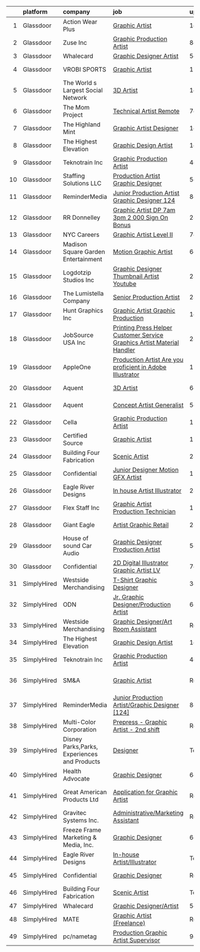 

|    | platform    | company                                      | job                                                                                                                                                                                                                                                                                                                                                                                                                                                                                                                                                                                                                                                                                                                                                                                                                                                                                                                                                                                                                                                                                                                                                                                                                                                                  | update_time   | location                |
|---:|:------------|:---------------------------------------------|:---------------------------------------------------------------------------------------------------------------------------------------------------------------------------------------------------------------------------------------------------------------------------------------------------------------------------------------------------------------------------------------------------------------------------------------------------------------------------------------------------------------------------------------------------------------------------------------------------------------------------------------------------------------------------------------------------------------------------------------------------------------------------------------------------------------------------------------------------------------------------------------------------------------------------------------------------------------------------------------------------------------------------------------------------------------------------------------------------------------------------------------------------------------------------------------------------------------------------------------------------------------------|:--------------|:------------------------|
|  1 | Glassdoor   | Action Wear Plus                             | [Graphic Artist](https://www.glassdoor.com/partner/jobListing.htm?pos=112&ao=1110586&s=58&guid=000001818a3004acb1c3d1c7c6b36fe3&src=GD_JOB_AD&t=SR&vt=w&ea=1&cs=1_e77d652d&cb=1655880812097&jobListingId=1007952774823&cpc=47CFDC01B3F81FAC&jrtk=3-0-1g653016ji15i801-1g6530173gri6800-07ad640696f888c9--6NYlbfkN0AY6Gv1itfGXsv-BOjr1bO6SkQyolzf5SbNouFlduSrEcy1rSPPGpi-vJSvMw7les9Y9Q_4Rhg4yJRLtXkHY_tgOeChyvih7ZPxg0Axt97UWUu8u8GJ4gkBgKUi7UBFFQx83L-KIBZYF9_H4D-rUc10jC0d4_JJfaA_6gdpk1F8mtGR3H2tWQ3QTrwr8rqk2e2Lf9nN9dBZw72o6rwyumPo9P8kYxLKSRtTLtpa5BQdVKrPoB0sAhYTXRs3VJ7NemZw8CcmLX-xo5Txz7wemWRKvppX7uSjuFT5F5sueovKNu2cy3YWeF_Scx6VE78YfDV40uaS5eu-6gDL3QaE9arOZBzwbReDp9VJlE9F4C_FjA5vqOND6EIEJjjfwco0BjSZU3xcuhzxnTCj41nxwhu7aboAhHfpCtVY0T_feefu4UG1e3OCbhXukhgmgLe_SF82i8balGhTci4sO2MuK9VJpVaub50lR4cchuC7oanl_XEaA-5-V9twjurMrKmR86I%3D)                                                                                                                                                                                                                                                                                                                                                                                                              | 1d            | Conroe, TX              |
|  2 | Glassdoor   | Zuse Inc                                     | [Graphic Production Artist](https://www.glassdoor.com/partner/jobListing.htm?pos=106&ao=1110586&s=58&guid=000001818a3004acb1c3d1c7c6b36fe3&src=GD_JOB_AD&t=SR&vt=w&ea=1&cs=1_ed54df17&cb=1655880812096&jobListingId=1007937048578&cpc=9EDA28EADF1DF7F0&jrtk=3-0-1g653016ji15i801-1g6530173gri6800-0b8568a07d410f4e--6NYlbfkN0CdqKUP-fRlsGqWrLePJAseM1GGd4tijHt0mx8kQV0ErQUzFHyC0r4-m11VOuI_BDqzYKMAnvvFtF7P60FMTIcrBTp5Sid_2gxOFTkGhARRi657wL31TTlcPRmcXWtGDmgHMrxhKGaSXwy7DABoEpseNU5axQhialBq774lBGR6vchPopwY8gM92qN9zbc8QwTVqZ7_-aWeE62sdjrtGH8gNeuLrajbKE3dqfPLbRW277C09fe8CQrtesqKTbgtM3QnnrqM9jYkDDeHVD-vZSYnkldsCxmozUeDA83FHaVQBjXgd4Q8Tx9OMP_zRf25N3TUbDD4jf6EbsfHWNXSQkvmPSgDFzVFS9Hvtr43xg3tc-vINZQ0o5TDY7T1g_dKUJcpZ8ecZbt6Bm_dXHJGev5A3rD8GEctdnauckiyPsNmhg3uJkVNbCFJ59pZxEiX7lyv3CuXZlkSHB4HTXm60MeOkrvJpnlA7APkXeYZHsptB98-x_H5MQwlne-zwS-Pmhpn61fafuwW8Q%3D%3D)                                                                                                                                                                                                                                                                                                                                                                                     | 8d            | Branford, CT            |
|  3 | Glassdoor   | Whalecard                                    | [Graphic Designer Artist](https://www.glassdoor.com/partner/jobListing.htm?pos=128&ao=1136043&s=58&guid=000001818a3004acb1c3d1c7c6b36fe3&src=GD_JOB_AD&t=SR&vt=w&ea=1&cs=1_b7b0dbfc&cb=1655880812098&jobListingId=1007944873079&jrtk=3-0-1g653016ji15i801-1g6530173gri6800-0402803406788386-)                                                                                                                                                                                                                                                                                                                                                                                                                                                                                                                                                                                                                                                                                                                                                                                                                                                                                                                                                                        | 5d            | Remote                  |
|  4 | Glassdoor   | VROBI SPORTS                                 | [Graphic Artist](https://www.glassdoor.com/partner/jobListing.htm?pos=102&ao=1110586&s=58&guid=000001818a3004acb1c3d1c7c6b36fe3&src=GD_JOB_AD&t=SR&vt=w&ea=1&cs=1_5a53ada1&cb=1655880812095&jobListingId=1007929665847&cpc=18E4F2D8CCA3E56E&jrtk=3-0-1g653016ji15i801-1g6530173gri6800-f21e14609d7ec8ea--6NYlbfkN0CKNvdBtBh9SnuMcnkEvhJOJZTsmZHyY3ybnWicrfIHv4J7uR0g30tMkfjtTuJB0R8pjwjg2r8xcEnbAegkClezv3BIBO36kkf6hGCADyB-yEYVv4GKuGC0a97IHaRYrrVH7fPWRYR_94sViRd5yiCDWJr5M99RhjsXhcU300IiSI4gjciZCEJjM4-cMJnEtbUDSXg7lxwrGKC7Mc4NHsEU0f4QXiYlMNBgHD-bX8yqy-epjvuWKtbliGrpoo9_vmvmDw5klYzzz_Swm4tXALCR7G81tV7Hz4Fo8i8jPsUYhe0AWoAS1Vf0SG5GmK1Ko-E4AzBQCQrH3YYt3WyuYh0EwMhunjrJ4OBCufwm4Ba_ektU_MoNM-vRWC5TRb3iMTZvHDbQ_oI5om8OcC0qHH3w1SKVjrWKSu1iQla99h2Jyl1kR8Rw93mHLLXPPwUgM52Y7yxXOBek7fy1uON6yaP3qavtx0IqewvcJZyIgjDHZQWML3TfOlAHP3Ybs8UbAYk%3D)                                                                                                                                                                                                                                                                                                                                                                                                              | 12d           | Lake Saint Louis, MO    |
|  5 | Glassdoor   | The World s Largest Social Network           | [3D Artist](https://www.glassdoor.com/partner/jobListing.htm?pos=121&ao=1110586&s=58&guid=000001818a3004acb1c3d1c7c6b36fe3&src=GD_JOB_AD&t=SR&vt=w&cs=1_25f7b076&cb=1655880812098&jobListingId=1007953096183&cpc=9DC6E4D8324653EE&jrtk=3-0-1g653016ji15i801-1g6530173gri6800-3bad0c3ede92db1b--6NYlbfkN0DSgjPPcnEdvoK3uuxfISLALE6pB1FR7YSHOr_tSg5_QGIhoz_2VqUepdcKLBLI_zS9WaOVYk5QV3igS3mlTWs5uuCvgaLKb-ECsdCDJJsKN8mArFDSUFhNsPbonwXbr5SvaRXIuEoS0cI2rBQbKBgIBOz9J80I8_8nPSPSreOEgvseQ_iTOTzrVsd73EaODLX5O-0odKcz4VKnxdTTT3P1adhxH2scIGT2l5-dUBcAZkRKBN0lQRjSg37F8AiFvER3_TwHwfpNF5akJvZcKpagdA3820Gf66i_cJU3m6lBV2zX6rGklOK5qkNUqRKnR-bhsmgkhmf7iVNTREVjKEwGj2IeMnLuX-i1TtI8ZABp2Hjt077IXzdqnjT42z9Yz92inR1odZCIQnCReLYT1bdLZ5oSeWY288879GNIWzA1hAQLDxMf6PpJpWOyP0Q3qFFVutPYV9dfhCY0jCZUtO80Vtgfo2K2XzsNf_EJL85z3nECGC88hASZFLiVOt1mKeQimBSVNJYIfuP0G0pk7nvW6Kp47TC_UMhYssy7bk6bfMHq38dkv11XIE4abpDv6apyi_ucUq_wEw1oPMc3cmLD)                                                                                                                                                                                                                                                                                                                                      | 1d            | New York, NY            |
|  6 | Glassdoor   | The Mom Project                              | [Technical Artist  Remote ](https://www.glassdoor.com/partner/jobListing.htm?pos=113&ao=1110586&s=58&guid=000001818a3004acb1c3d1c7c6b36fe3&src=GD_JOB_AD&t=SR&vt=w&cs=1_c4548317&cb=1655880812097&jobListingId=1007939939925&cpc=01657B10174A43CF&jrtk=3-0-1g653016ji15i801-1g6530173gri6800-264f9011810ab4a3--6NYlbfkN0BDp_epf89aHDQhKpPegNJQ_ldQpEFZQsM9OcONMGxWx6pU56EKHF58QjVdAUvn2gX31HUntCyLUwzir2_2qLQKiwc4zqgc0EcGzWlJtEFabSJje5p3zQNcGS6mmu-hK71c0amOsooqt9D74xqUp2Fe1oOyI1RWtfFw9BBSi2GEBaE6UlKZT1OWJEzUiWGsGr6odM2_w4EJ--dgAUXUDyX23sr9bPrFGydR4SgLdxVETYzfshLAjCWF-cE5NUqqMQjN7A4miohoe8G5t4Jvy1UYkk6r2HiSqxKylQ47uWWNNhWJgU_c7e3-OeJKek2tmu3EtYbOM-WZthAZYjerzHt55wzIxUD2bZZ8XBFDGZ1oqI2dcpStnrVkaTtpR7R1v4aNeIsUj5K-7xPau9H478a8q6XTmoc8ynhtMhHSx6LXGoe_6jMSbGL8f9O-sZJ-oVXUWl6PeZp1AN2kyWedg21yJWy6-b55VAMuln5Xhy4RRHrUG3R9imNoWjA-h2EEQcGQd6zhXTXseySWxBJDuAdm33aav_68HmkE4acBTY-iVevwR-zpWBnIfrqPtEKTiZAkIV1jW3-htw%3D%3D)                                                                                                                                                                                                                                                                                                                          | 7d            | Bell, CA                |
|  7 | Glassdoor   | The Highland Mint                            | [Graphic Artist Designer](https://www.glassdoor.com/partner/jobListing.htm?pos=101&ao=1110586&s=58&guid=000001818a3004acb1c3d1c7c6b36fe3&src=GD_JOB_AD&t=SR&vt=w&ea=1&cs=1_cfc8a32c&cb=1655880812095&jobListingId=1007952141053&cpc=95727D28359A3DAF&jrtk=3-0-1g653016ji15i801-1g6530173gri6800-f9a88ad3db57a4f1--6NYlbfkN0BsHqX8Afu_eJ8Q1rBzXm4CuWZjmkE2hpenEkbK9tDwXqNdZrrLNm8IeSAgN9xvxGlBMNj1ncYUSmpbyPSY3HEpdBdjW-x9OH8dS38HzAvCfD7CATaFAKTnE54GaB0cmsEACbbii1FxUHznHsC1-gw-VAztqKZ2ClrHCMK0slgme0ydQAL4WcbraMdl6fdsjLK_1imBR1lizgFm23tPnbYd6dVm1lmSz4T8xE6d8bVePwDWcD1UH-JfXJgBab6UnWvpIdMfCnIiAizYObOYN77kJwxHWBPOZVX-plrLEzbjh69Pbt-2pUDPSOdN5XS-WYpH_jpkINgeBZm_osLxlM7YSpLjZPXeXMINdxYXyOs-J0iQLoQjtmk9pJZUi8XTnYLBQOvYFBjyZ-jWwCaYVIe8MahoznKdD4b4op6r_4I0GecXH_QGWci8e5jV6JH_6LO87Fzkg3S6qgTuJb_T75eNclNXCbAqfFxMG4P3nNbE2q3pBIvx8ZAfdqbho2AjeNDf31tohVHNcQ%3D%3D)                                                                                                                                                                                                                                                                                                                                                                                       | 1d            | Melbourne, FL           |
|  8 | Glassdoor   | The Highest Elevation                        | [Graphic Design Artist](https://www.glassdoor.com/partner/jobListing.htm?pos=126&ao=1136043&s=58&guid=000001818a3004acb1c3d1c7c6b36fe3&src=GD_JOB_AD&t=SR&vt=w&ea=1&cs=1_0fe65865&cb=1655880812098&jobListingId=1007951585513&jrtk=3-0-1g653016ji15i801-1g6530173gri6800-55f44439c6d47956-)                                                                                                                                                                                                                                                                                                                                                                                                                                                                                                                                                                                                                                                                                                                                                                                                                                                                                                                                                                          | 1d            | Remote                  |
|  9 | Glassdoor   | Teknotrain Inc                               | [Graphic Production Artist](https://www.glassdoor.com/partner/jobListing.htm?pos=129&ao=1136043&s=58&guid=000001818a3004acb1c3d1c7c6b36fe3&src=GD_JOB_AD&t=SR&vt=w&ea=1&cs=1_14a245f7&cb=1655880812098&jobListingId=1007947347964&jrtk=3-0-1g653016ji15i801-1g6530173gri6800-47fbf2a7b9a34c49-)                                                                                                                                                                                                                                                                                                                                                                                                                                                                                                                                                                                                                                                                                                                                                                                                                                                                                                                                                                      | 4d            | Remote                  |
| 10 | Glassdoor   | Staffing Solutions  LLC                      | [Production Artist Graphic Designer](https://www.glassdoor.com/partner/jobListing.htm?pos=120&ao=1110586&s=58&guid=000001818a3004acb1c3d1c7c6b36fe3&src=GD_JOB_AD&t=SR&vt=w&ea=1&cs=1_0c3c2a69&cb=1655880812098&jobListingId=1007945399054&cpc=451933188B21919D&jrtk=3-0-1g653016ji15i801-1g6530173gri6800-7c8b6689af7a62a6--6NYlbfkN0DiIOiP5nNISKLlZG5ULzfowr_R1OMhYBMNGJ1Lem3z8AQbHHlyXZkRKpnXhd53GxI7oE5MhVTWxAtURTQKPRY3NPz0WBTVTzf2LtP5QEao1o8DOwn6bzbQR19fp4iBrJw326o6Vpq77lhhdXBEUrIQpkNcAU7iH3uU0k8roo-BlRpAAwgFKkmqvF30R8fax8NN40Zg6wSNDj4c-yZ9ge4-53CpIbStl5HLzPg6uQ130gKIiWGXVA9CPILJbDOH8Ap47ccYHzF9cHKcvepxRr4NXGzXoD4AHff1sMiVGqYcU4aaBJ3hSc6Js3bjOCQSla0dLZq8f2Vl1E8tji81cSAgWYU5sDmMHgFaquMHZ-MoKiOtYz_HoPEZrZvoEBxsI5DBaOrn--5ntVG7Lu321CmOBYmQEUAeVIHRx4XpHnD5cX4R_3PYXhEYtd5NV7RCyriNSceKl9By9nOuwoFmDEf1xyaBYT_JxK7uF_Tpy9N4lqsOtnIeNBVVUGHZKwLTOuGLM1tcqROvLg%3D%3D)                                                                                                                                                                                                                                                                                                                                                                            | 5d            | Portland, OR            |
| 11 | Glassdoor   | ReminderMedia                                | [Junior Production Artist Graphic Designer  124 ](https://www.glassdoor.com/partner/jobListing.htm?pos=114&ao=1110586&s=58&guid=000001818a3004acb1c3d1c7c6b36fe3&src=GD_JOB_AD&t=SR&vt=w&ea=1&cs=1_e3d2acfd&cb=1655880812097&jobListingId=1007936492404&cpc=8795CF9063CD573D&jrtk=3-0-1g653016ji15i801-1g6530173gri6800-ea5927b7dbd6da9c--6NYlbfkN0BV5xWQvMmIkgUcdRWb7iWRWS4LnwJ0A4ASNg0KGqrukA_POA8ifgoOj7ZHGRdIKnJM5Akv8CTLuQxp-s416NXG_dmWDwiuNyWdJpcuy60AVAEVdGgQkaB7_EyUKMovwDR8uSdOJuqmUAGYKWtP6iDTR71vUzcoKQsMIujnWqvCMo94hmWQ00ex1AZ8jjHgoDAks9Wwu80-i5bnVlF-bF0PbonjsjMoikoQR7NFNK-tUhi64cXcczJzyLlRBrAOpQniY9_TRCdpTnkFgpaTuK1WB1wWXDNOZLagAzy4CFCAhEnekBV1Li2RPArKHYyg2WejL69PR86O7NK3FlOJmbTTzquW1amWEFXHp9FjdmnapfpFIT-Lb_qBPUqzqUfJ0rwKOw0REBXxRy-AtaKIiADZLAYCdNvnudsDKnWRVF6Drf83EHYW0u23dJerkfMx0niJUDE7fDGrX-HuSGQ28xu0CRIrSBVxjQ6EgrE0g95qOSOY_hrlD9HZHFwrcoXK27PR_mUMt4wjipKpjMEPpMP-vOS01m3Kexw%3D)                                                                                                                                                                                                                                                                                                                                             | 8d            | Jacksonville, FL        |
| 12 | Glassdoor   | RR Donnelley                                 | [Graphic Artist DP 7am   3pm   2 000 Sign On Bonus ](https://www.glassdoor.com/partner/jobListing.htm?pos=103&ao=1110586&s=58&guid=000001818a3004acb1c3d1c7c6b36fe3&src=GD_JOB_AD&t=SR&vt=w&cs=1_7400dbb2&cb=1655880812095&jobListingId=1007955687035&cpc=217C45A42544DB93&jrtk=3-0-1g653016ji15i801-1g6530173gri6800-3b4761910ca3d03c--6NYlbfkN0DQpuU7UE6yhN46mdqZaAMIaggdPPHg1fhRxyLNKUmHpxxgyMMziLTYg2mRwjzRr9Z6aT9dCYPou1YntXrkxXKoWryHa2-A2J5ZfDYs4WW4sc6tvHqxiWleX7ikvSSgVvYopmyqwLGmjhTW7LF7Dlv_2SHY1kBMU0GQD99aVALiYAZVwhd0pFb3V38XpuM4Q4fN_TSP9up0gJP3PZpI69mvZAF0kyDLtoDZaFaPlrHULxuWoX2sutsO916m7j7nCz2RBZAo3K27Vbu8tsGZLkJrjAGdUuXkl60luliX5TUrCma0Fv7j3eLWHZo4t5kwz__AZFqcGoJvd7ysOc_nUIB-zb5DMI73erkPwcG5ngekE8jjW0rtybq_CWFPbUVVj7Z3sg9mbQyxW_7h3vUq0vE3Wk8tzbBspyhaGaJZrHx3iinsvcN0-oyDrzvXCOZFALEdO7EEwST3eeYW0VwmttK8ipgVlH0S1LAO0Msw8Il1A7fpr9CYvlPi0f8cnEvhzMf-OKEr-Inq4a7S2MOGZf07rX2GLpZ5E4ltcFf6XbCf6dYbiY31k6n6eH3uRTqFfEk9uwYxBNN_gukR_XXv9Q4SgixI_M3sl3k_g_3OePO3AnIf2WuFevcb7pcLw67ewlGvvWb0lD0SIQiUZUn-xWR8Me7J06LDdZnDh9tQSncgLKOysU83K58QPZxFIfawHpVqJw_xg0G23w5I90qaAn44lVA42xW36aa7XRzHkLRv3Yaq1-_zzRXAN9_alYkoghwFdqEObVh5wKJrulfuk2Lk4tT2HPwcV6V6sH0ZoSNU-6T2rDwSFy-b64lx2MiE-PmuLvxvA06YeYCWqbDbYMO0qeSrcNEoAB8SdcoHOk2BUA%3D%3D) | 24h           | De Pere, WI             |
| 13 | Glassdoor   | NYC Careers                                  | [Graphic Artist  Level II](https://www.glassdoor.com/partner/jobListing.htm?pos=127&ao=1136043&s=58&guid=000001818a3004acb1c3d1c7c6b36fe3&src=GD_JOB_AD&t=SR&vt=w&cs=1_503938b2&cb=1655880812098&jobListingId=1007939256781&jrtk=3-0-1g653016ji15i801-1g6530173gri6800-49a08ac07a8db449-)                                                                                                                                                                                                                                                                                                                                                                                                                                                                                                                                                                                                                                                                                                                                                                                                                                                                                                                                                                            | 7d            | Manhattan               |
| 14 | Glassdoor   | Madison Square Garden Entertainment          | [Motion Graphic Artist](https://www.glassdoor.com/partner/jobListing.htm?pos=130&ao=1136043&s=58&guid=000001818a3004acb1c3d1c7c6b36fe3&src=GD_JOB_AD&t=SR&vt=w&cs=1_f4c84dfa&cb=1655880812098&jobListingId=1007941947283&jrtk=3-0-1g653016ji15i801-1g6530173gri6800-84c9d5bfa83d71e0-)                                                                                                                                                                                                                                                                                                                                                                                                                                                                                                                                                                                                                                                                                                                                                                                                                                                                                                                                                                               | 6d            | New York, NY            |
| 15 | Glassdoor   | Logdotzip Studios  Inc                       | [Graphic Designer   Thumbnail Artist Youtube](https://www.glassdoor.com/partner/jobListing.htm?pos=116&ao=1110586&s=58&guid=000001818a3004acb1c3d1c7c6b36fe3&src=GD_JOB_AD&t=SR&vt=w&ea=1&cs=1_ddbc50d3&cb=1655880812097&jobListingId=1007954705702&cpc=155EB9D5185558AF&jrtk=3-0-1g653016ji15i801-1g6530173gri6800-4f6bbf6ab21dd031--6NYlbfkN0BjyFNZUUvAOXUC9zjb5vx8bblGqKy5NDQQSXaudgCUS-RwZ5L5x1aXsL1YVjyStCNReoXTONS5XjFH3Y44Avw2l5cs-mbsKsw9iRazkZeFY4f3TgpNp1GhhuxpM9iL43qutxXFO-5Oac2waPnNKCp-jwIUU9Nm2oLRdd7SOIfi6nNsR0HMDWcuIJRYVjr9iWYA2RNoQzVCyFiH9dqkCUxGho-gPXNhHr1CvpWXvlF-bf_IlHozRCup-IZyUoX2JbA4Y6f_i3fWLEzz55-EXyShH6SX9dWUzYMuHAbBh6bJ5rxLyiG4XlGOPi3HyI2yhDG4VSBrJmCcTDCNQTVCXU5FDIvwxMgA0EHeHWCtr0sPXDgmOdicOOafpCeBT05A108TV5t3BOPULhRMM9y-A9LKevasNGSCmnJUAgCaE_0rAjV-oSupajezYtD2X1q8ZmIfkeETVb1VmUGLdtPGTdTvBA0TvhgpWra-C-8KLRQOCRwqwd7qaolPPYnETzRxs_IUkUXKUaQ6Rw%3D%3D)                                                                                                                                                                                                                                                                                                                                                                   | 24h           | Austin, TX              |
| 16 | Glassdoor   | The Lumistella Company                       | [Senior Production Artist](https://www.glassdoor.com/partner/jobListing.htm?pos=125&ao=1110586&s=58&guid=000001818a3004acb1c3d1c7c6b36fe3&src=GD_JOB_AD&t=SR&vt=w&cs=1_fa123df9&cb=1655880812098&jobListingId=1007953789436&cpc=B101C867B3EF2D75&jrtk=3-0-1g653016ji15i801-1g6530173gri6800-59348fcea4d60962--6NYlbfkN0D0ff9e8Lfwlpl5zGbQmpn59AL71QmFd7VKOAnfyjZzp5sdngV8WPgYe0dov1m7Y2nUGemUIDaA5LyQxedoq9503rl7_S2Sg9g25XWXzpDNNhCAxpl7JljOr3PWsbm52ArS1Mga__mrqKPwPUQRlrPZ7Bsq7zISQ4gQytvxvh4-pkEC4e5IzKJ8QbToSTPzb37X0oistQB0l5SYLtbYQ1JKXGWjidfyd61QkJpOl8OdlMWvO8tadYjl47lIANGUIF9NcbwNnU5wnUZpxB7KGVi1r9FS_qDj86GJUNxG4VtGu3MemWHafgOPOGfgEneHJ3Yf4TDzp4FTq2edStH3Jv7BTdXKoxM0CiunppP2HZoYu61Wfngivac_t_WX4c5wPjVyP2IosIAvyQoZccwglO2pJr4vH1JL51XvUDhibIo_NlS1t3suVfSotpA4GJBTREfSuZ0-H3ANODpmcIKL3Fu9oQQkRpC96GLun4YpoSO59A%3D%3D)                                                                                                                                                                                                                                                                                                                                                                                                                           | 24h           | Atlanta, GA             |
| 17 | Glassdoor   | Hunt Graphics  Inc                           | [Graphic Artist Graphic Production](https://www.glassdoor.com/partner/jobListing.htm?pos=111&ao=1110586&s=58&guid=000001818a3004acb1c3d1c7c6b36fe3&src=GD_JOB_AD&t=SR&vt=w&ea=1&cs=1_6cd7dd64&cb=1655880812097&jobListingId=1007951879888&cpc=F17331D9BECC482A&jrtk=3-0-1g653016ji15i801-1g6530173gri6800-0abf8e71859f38bb--6NYlbfkN0Bqu7Ztqn5X-aBEyVwJJIamyfX6Q_oR9HkxbF_uT610E0Y3j42G7EdXjRo6nXs1CKR1IkoLXWyvOOyObeBd_h_gqxeXX9vUF0YD6hw-7NC6Kb8G7SQom9HdXWX25RAsGF2Nzt6HyxP6PqWQhVJpPPsE-9P_cDC9J9vKAo-ndIHtcsKBoW10h4VHHZbjHlSz4RSTkzJvTP86HXehV4DF26nuPnZDGkupOnHMebASPOdJi8CPbBQbB_yjvtJ7y-9KQRHRO5E4DEkFGiqrlspGgVD6QHGpHoO2WcMWZ8sV3p2Nw3LmhHjRlrJOxxluAK6mwCV93FflOIMIGQd9GMD1lTmPfakYDndaCPYY-6g4QEHMh6vwytoHtgsR6ni4jO628keIQC-zkdL3_V2rOuA2SH8aUNlFYPzZJDLhp3ILTyloWE3mOW4EA860Kg2PgE--54OilMdQddrvTBXy6_Jyq06CiAId9sG_EhKzOIDoIB3ZHkPy9aGrQ2hpUU5gj5WYxQA%3D)                                                                                                                                                                                                                                                                                                                                                                                           | 1d            | Silver Spring, MD       |
| 18 | Glassdoor   | JobSource USA  Inc                           | [Printing Press Helper Customer Service Graphics Artist Material Handler](https://www.glassdoor.com/partner/jobListing.htm?pos=118&ao=1110586&s=58&guid=000001818a3004acb1c3d1c7c6b36fe3&src=GD_JOB_AD&t=SR&vt=w&ea=1&cs=1_1c5d18f0&cb=1655880812098&jobListingId=1007954219920&cpc=C63BD00756FD6F58&jrtk=3-0-1g653016ji15i801-1g6530173gri6800-8c2d9b5b303d4ec4--6NYlbfkN0AqcdUcu237teLuALkV-y4U14OgNr-TXrXrozn7LyIXoIX1o2yyore4WtQ_4YW-X-j4fmS6kKndS1BCbQoBPC5u4Xgu4H6mjkPMFuan69pkXSjYgYHRQYuffuwylomRpIJy0cRT4uXpyNvhwrxpHVO5UgxI4FDngN81g-sxmFlp3kcYQE4IEXgdYtWwlB_bABGGgADQn6rYwpeNniS5YzOPObarCAZPvT7cH0IUqVOsOfYw3AwwKTR3y5jQkECarhwN4ukNawB6wWWxsGkg4KihjspMqpVAzsj_sMJlcPEnhyO9JVLAe44pFYAMN5nPzFh7E43a_8GiWG14o6_iB8V2ugF1ZUAEEj0O1dSd5ltOyL6kWxVt1IJi2Oj921xBbc-a3XiGzehBG5SfhjIVkCWok8BbEieRFxCyZGyhbYsxqN5-_P02P4JZ9FERQu6P6a7V6Xszt82DR8ew3HMvsnQNth5rZW5x0USyELi7-86gLQzcJYtGA7Fo24EReWW-P5tF9RNUjox52w%3D%3D)                                                                                                                                                                                                                                                                                                                                       | 24h           | Omaha, NE               |
| 19 | Glassdoor   | AppleOne                                     | [Production Artist   Are you proficient in Adobe Illustrator ](https://www.glassdoor.com/partner/jobListing.htm?pos=122&ao=1110586&s=58&guid=000001818a3004acb1c3d1c7c6b36fe3&src=GD_JOB_AD&t=SR&vt=w&ea=1&cs=1_b76dac11&cb=1655880812098&jobListingId=1007932623994&cpc=F41FEAB56D215062&jrtk=3-0-1g653016ji15i801-1g6530173gri6800-ed4b46988ec6b6d6--6NYlbfkN0Akmm0SHSm6KXMG3PLe28cvsql5ALZY-VGg2iXYcU3b0_QqRwb6uEYTLIurolMOrvzH2o-5C7s3OaD6A_SJhUP-npxrlPeVcHX3Wdw7v2CERUuzcXOaYFgHOPsaADT6xoldNu61WYDgw_HWqchWsnokzW-6g6nljc0OtxAPlJ1rWQF52RkKKtuA7mVAo_TNGxhm_LPzw1WzjZW_lwWhSGW-6n6L3bq-5AzTmvK-EIrCW3kDRjPo2mTtxi6FfI6snukg86I0jq8N3GN2_1hSbIiM8vCUreLGIHsssYwdaOK_4PAQ6tn07-VcWXASaFYae-bQ9V8LkHKct-gWVKeoRJi3MVymtrnqIPS6tsgtckn3XSpFritIdVQKIPvYZwclxFnNGGP5DZ8ukapcAVPV6kXPZfYatmM7zJO0pQDgPu8vrWQkr4X-dshu7tYGlMNRdkTk2m064A1l8V_NOEZjCN1F_9DREFhZ42KZ6AkS7n53-6N1QrUw3IoRX1YV61QmV6ZQkJ-VLUqSM_WDFYL4FaN13xkeuBilIy7Y_UYz_AxdkjTSOq35w4eeWUC75DcsZPY%3D)                                                                                                                                                                                                                                                                                                | 11d           | Oxnard, CA              |
| 20 | Glassdoor   | Aquent                                       | [3D Artist](https://www.glassdoor.com/partner/jobListing.htm?pos=123&ao=1110586&s=58&guid=000001818a3004acb1c3d1c7c6b36fe3&src=GD_JOB_AD&t=SR&vt=w&cs=1_efea4652&cb=1655880812098&jobListingId=1007942229997&cpc=47CFDC01B3F81FAC&jrtk=3-0-1g653016ji15i801-1g6530173gri6800-e606e71d496faeae--6NYlbfkN0DMrcEu7yrtATojKJA7cEzGQ3FdRGWLh0CZQInL4ECGI9gD0Wolx9R2v-Aex0-GK04zahGkxz0FyCUJjSqLXtGBOeW4R7dA6g7vaGPvS9bzthVFCLpWf_N7ysxHlKyxYq12rwIhAar-gNjb6DgK3l43PirAmu66bpsQtMxbr8Adqjm7jfMHVys6_9KxAy0CQ_Glspf9VyiUnDHz5XgkMSLLrTX9-sjt6dds806H1vXARySY4uBLlAgy3sTc8v1oyZfZyKZIm0FgK0SaHWdOFuVnB89ncXmf0-ZmehS8hCv_cIOAogTlUr9SeUa1Dl3TCkLxhaX0XuQZCK-BzBb3mlsln0njWp5Haf2K8scAcC_roOaiA-vm-Wge0s7KcsRxOtguD-9IWUgr1_zkNlaWyCAtc8GRHhYSwBTYVM95K_ZfkkfzKva3WSD_7qQt3E4gv4300Lanool6EA%3D%3D)                                                                                                                                                                                                                                                                                                                                                                                                                                                                          | 6d            | Burlingame, CA          |
| 21 | Glassdoor   | Aquent                                       | [Concept Artist   Generalist](https://www.glassdoor.com/partner/jobListing.htm?pos=119&ao=1110586&s=58&guid=000001818a3004acb1c3d1c7c6b36fe3&src=GD_JOB_AD&t=SR&vt=w&cs=1_8c2d7c6f&cb=1655880812097&jobListingId=1007944981927&cpc=F4EED0218A761C36&jrtk=3-0-1g653016ji15i801-1g6530173gri6800-82283cbfd30f185e--6NYlbfkN0DMrcEu7yrtATojKJA7cEzGQ3FdRGWLh0CZQInL4ECGI9gD0Wolx9R2v-Aex0-GK054ekDEEzLdNCJFdXgrgxgT0BvJqKD9Xq5OEJVVfCnWOZEyl6xFqJhhO5Nqfj_eFAgq7qyaCjs6LBdUQ9HBOGjdmZitVgpLR-WfYn2A_T8guiIpfAq4v7Hs6ZffGJfajIb7z8IO5iMbfsvz5fvx-ojOFw5Wq3OWEGprZcqCq07yhdDjTYFgJlOHmmiztU2jTY-s5LK3SWmLSsuhrH-ZeFJb7EaWdjct6irT0NjUO3asTh0P-fS8-4L-_JyAsn3wG0JSkbMAAcfqq5yeBCZmNTLMMpS-8nwTLmEzS120MjC5_u-s6UXNw3IUViOkpbaisa4ilDhw6LAMV51AgxgCJyrHqVZ07T4iaq-Djj5EKLBXCujcy6Aj_JwyUaXMMHpSOg9oJs6O2ONK4A%3D%3D)                                                                                                                                                                                                                                                                                                                                                                                                                                                        | 5d            | Redmond, WA             |
| 22 | Glassdoor   | Cella                                        | [Graphic Production Artist](https://www.glassdoor.com/partner/jobListing.htm?pos=104&ao=1110586&s=58&guid=000001818a3004acb1c3d1c7c6b36fe3&src=GD_JOB_AD&t=SR&vt=w&cs=1_f889d97e&cb=1655880812095&jobListingId=1007932315627&cpc=AC285F3A3ECA6BB0&jrtk=3-0-1g653016ji15i801-1g6530173gri6800-6202c8b271c17ca2--6NYlbfkN0ABL5jwqrJX8j4-zsE1pdctockIOMh3bUiDojLxDHSgfnyfdrl215GIT9Vdrv6w9UkLBxcaE8Lyrqld7MPXxbQzdbPet9_0FrgOBjWN1jMvIPWjv-EUsV1Qn2EyidLKxU9f6vuwA6RS4W5CG5W47Y15Bsdk8mbn_vr1caTtfaw9egg3nvoRHuJT13rzPYhyrcpDRF1JQu15GfGt1t160_FTjuANe09gklVPTB-wZfNFmoccgAKoeM-ZE0U-zhiTYsQkgj9SUWqRKbWGoPw-QZupKFjzfFzZwK4NsQTkO8bSmDgcHSIsLi8IfXKkTdeJX27prIc5HtB0lAj9vbcA-5P4_czz7YvrQwmaYDsw-S6VcjIVnTJpcUElDh_n27p1s7hCj0DuOBkoMzJBQxvNp9QmgIR3HeioaSx1TcSWNbdzGx-9L1fQngQk6SZO709utm4Ln5HGQPIIrQ86q7tmLoDGQEtnjAutkMnzdK1kNg3Gqq8zFDcD_4MrXQcYvk8s8XzUDl7xOrlW9xB-SQbn9BXQHONB8FacODtbgf8ODPhCbunvApHHqYZ1BJP8ENJWsBCFunX0KKypFxJlmAuf1_5L6RxowwCjoMC2QEsoqctx7KU8QmgW667WHvIoeeQteepo4kb-HbJvqd-kYQ70bOaC3ozrSiyy-bNhoXuzfDpKzKQBbTG8nhlLxzms4RnPm8MzynSXk491hky0xntkvp_QDusTJl5OjkK6v_DoBu7z22LSuzoaBv64d5ZLDBy0aQbAdLTpCHQIzD6kqqMBhY4xTeYNALYFnhc%3D)                                                                                                        | 11d           | Sunnyvale, CA           |
| 23 | Glassdoor   | Certified Source                             | [Graphic Artist](https://www.glassdoor.com/partner/jobListing.htm?pos=124&ao=1110586&s=58&guid=000001818a3004acb1c3d1c7c6b36fe3&src=GD_JOB_AD&t=SR&vt=w&ea=1&cs=1_6b147b8c&cb=1655880812098&jobListingId=1007926162850&cpc=8795CF9063CD573D&jrtk=3-0-1g653016ji15i801-1g6530173gri6800-c70082cfa23f42a9--6NYlbfkN0AV-sY_6H0QDW2SdgzdJjEzGPUx1CxfU6CLk8vnAz7g3eDgEh2bpbBb9oZfSn7JmqpN8Ww-I5HGgAU6Qd8c2t-ACk1WCwFSQaKOM_1YCg4HgKbCpzWS5r2CgOohiiAHXdobBwd3LL48MLxaltGQiacqMo-4Uscd3SORhZ0yz3Y0t7kSM4E_cMh6256XztCyumnNC6mMVco6NwV0xv3CvpOcjjc1XyembkCBzEKZTutI8Y8vi00MmOCrwtmLMSSXdx7q0hQSv7IazCilvz4vHlKkaHFGJlZfeTWy0t4Pkjg0qv-wMb_YGpudmiwu-LaAGT00EGI9fojPvQ5yxxDPr-K6psTY79i7kamDxKWFoawVrrfZ1hLaxHrz_mpLuS_1CR5NEOgild0yiJMzP9QF0511TG7V9sUtndYgqt92IzYsF4bUpr05g3yo_wPY63D1GNIptOQXSNSipXFJhYaF9BQQQsprpxSLi2vkiN6kl8AoieZCb0RHfYSahvUeq40zmk8%3D)                                                                                                                                                                                                                                                                                                                                                                                                              | 13d           | Oklahoma City, OK       |
| 24 | Glassdoor   | Building Four Fabrication                    | [Scenic Artist](https://www.glassdoor.com/partner/jobListing.htm?pos=110&ao=1110586&s=58&guid=000001818a3004acb1c3d1c7c6b36fe3&src=GD_JOB_AD&t=SR&vt=w&ea=1&cs=1_64ddad30&cb=1655880812097&jobListingId=1007953981578&cpc=FAE5E775D180B2FB&jrtk=3-0-1g653016ji15i801-1g6530173gri6800-d3ee0eeee4bb9e1a--6NYlbfkN0BgLSOkReIUc8AtKUAmUdccuF4z4T-0Om5DuLz3ndDivCUxPBUFoeIF-gv78OFS4CI_ONXxUsOa29_xCtlESnGj9sVpYrgAE2aNMLRo8RNfy-dXRExDcE6hbwZ-UnBiBchQPf32dIr6aNZglu8W4qbk1utX-W1kTqBmRaFBSR39x5ZmXdPewvlojXcrpzLBsroXvUyaoDHN3qD0epylz00zhTYUtCRomGALqG-KkIlxlQsoBeYKYzGIGH40HoL6OWNJuDzjD0oL09dbewhAbB7UxI0EJPvlpJ1-jLZck_gQMDAiknpdTe0C4cPCC6NUtaSkzDb6r-oLV4xIlUiN1vdhnolAIUF1TCo3ehD47gycIMjpgZXWqvzbeQvcvRITZBrXqCnouJOZYsX9ujZPbi9_n-ulyHbDA5Pm7MvM67ADaweeIbaSx3JXj5lUS91qdRt-jdsXpx9_spD58DVUGkn5BmrTg2IDqOfSRGFcQCleSCrvqCGI6Y_5fmlyqvmxj00%3D)                                                                                                                                                                                                                                                                                                                                                                                                               | 24h           | Georgia                 |
| 25 | Glassdoor   | Confidential                                 | [Junior Designer Motion GFX Artist](https://www.glassdoor.com/partner/jobListing.htm?pos=108&ao=1110586&s=58&guid=000001818a3004acb1c3d1c7c6b36fe3&src=GD_JOB_AD&t=SR&vt=w&ea=1&cs=1_8045cff9&cb=1655880812096&jobListingId=1007932099486&cpc=2F9DD8B511C89582&jrtk=3-0-1g653016ji15i801-1g6530173gri6800-4d0465f6703585d2--6NYlbfkN0BdWmvb-rJl2QNnPZsqfom0WtyBpRDZD-qGOAPpXEAerS5-sa0bSRrZcEP67AQbcfSrhoC_8OzfgprOs7nwhfD5dr7yUAk_NEWf_M8MacgyeaxXqpbio8oWYY83260644x7lV19oMZ8Czsnk_RjqLo7jm49TE7qDXAcmdQUxumcBdISx9RXbtVWYoVsNBd1UINet_YunKyvQRWU0hlMZw1W7Ev5sIRPHO1SUyLsa_N6OpOICVtFF8JjQty3I9Uz-Kb1_MR5rJROo7AGVz62CmiwheRyUAIdJh1cCNqgIcQswRu7-SgWypdVncd2bvZBoYSLE7XrjqeTqUZ0dqw23PBT3i1qV3sn5tm2Zc0SwiSGP3AfwG9itTx4ocYjyIByK5GJkzl-BPi53f15oAW-o5dBeqKYtpoUX_xExUnS_Aw5YXrGfS2ZPvpsi2QMENGswQWXsD7fKmnCqv5wQ8RbZzYtUZ8ieNYaTNTZt0qZlNBsaRH84gG0yVG68pFWNiDPHzAC4114vsFUPsDM2LyCMIBSyOpckEJNYQg%3D)                                                                                                                                                                                                                                                                                                                                                           | 11d           | Baltimore, MD           |
| 26 | Glassdoor   | Eagle River Designs                          | [In house Artist Illustrator](https://www.glassdoor.com/partner/jobListing.htm?pos=109&ao=1110586&s=58&guid=000001818a3004acb1c3d1c7c6b36fe3&src=GD_JOB_AD&t=SR&vt=w&ea=1&cs=1_9a0a0912&cb=1655880812096&jobListingId=1007954518355&cpc=01657B10174A43CF&jrtk=3-0-1g653016ji15i801-1g6530173gri6800-d7c39c5fbbe2179b--6NYlbfkN0AKFOZb6CIbLWyB779ffnlvZ4f55tPLdhk7wrLQGczlHpdRSWFPFMPS5QX5fQqb8n40fxHT3oyNm7tfDZvINpHvhBpnK6vMR6PzBXlBzb4I1qTDv-4x8IgBz5SzJe49YsFZIxROuBcW-Pk0T0siYwvK46UNzG9NBHqPRT3N9o_FbLchsZ1lsPM006SELehPIGJr6kqGb9wqkakI5ccJz81fQtKKCR81_9nQRc9hJHhK1UN_DK24a8EF79GrfMlCJ0x0UAYpR7lF60-Xy6c5EWSwFEQaXcPZ7AyShgdf_-KJSMmr8dNe8fFpPpNp-uYYEIiVWawOFNPUtXeOX-ExUr_mEzfQmwPOQ4k3hK1E-Mh8BCdTT-uIhnfmmqgekcZREbVYdlrZvba_Pvm2uW_z2dhc9zvuGSUjqFSd7R1LTErOkEYEStmPMfG1tYoVn_tFzLlCIzz-MBZl9uVXHF1flDW_tpTvRiO4i0QTU0WD_wDMUEPL1IFF28iucxVjdvsWiGc%3D)                                                                                                                                                                                                                                                                                                                                                                                                 | 24h           | Utah                    |
| 27 | Glassdoor   | Flex Staff  Inc                              | [Graphic Artist Production Technician](https://www.glassdoor.com/partner/jobListing.htm?pos=117&ao=1110586&s=58&guid=000001818a3004acb1c3d1c7c6b36fe3&src=GD_JOB_AD&t=SR&vt=w&ea=1&cs=1_09e1e8a8&cb=1655880812097&jobListingId=1007931815714&cpc=DE56C24FF6DEC286&jrtk=3-0-1g653016ji15i801-1g6530173gri6800-3673a0ec22392100--6NYlbfkN0DH5PlkmNK7f1_gu6wORVV2frRZhQoKbYeAUPMWedtEyreBQLgclPuMJq0sTTXmRoP-25SNYMaQPgYYWWYLaL4qQcP3LYQHNppfbIXlBfcUTbdnKtK115dKIgE1xpAh8PIv19TIa-Y9eV7L8IVCx9iVQZ4h3bJalWFivPu0oUlsRtpXBAw-0k1zfH60uaMIBFuAg0i4xMp23nWcCldHprwWLc1sSyPYhqDECguPeDBjw7-Gl7EH4Wa-HZNb_xtNf4n-EHl_wDVBHhcroWpIZ1rzvzFet7F1CzskaYZ37LSp4Lxdl-wANUtxKHP-aLEFooSoj-0xRb-nzdUNBGue5PjDJq9jiu_uPw9QgaeWysc7aAnpo5N0KMdcnHPR7uwDWSZssPXr1WPXIOILgOZudWzj2mTCnSB_RNvzDfeZSU_wj_jbEVIbFjY-uvtplx02piLXr8IcQBrVBDfGsDLQi3-grU3h0PkWX-rcRz218g4ygqN23ekIZnkBOcqfZODCwpE%3D)                                                                                                                                                                                                                                                                                                                                                                                        | 11d           | Eau Claire, WI          |
| 28 | Glassdoor   | Giant Eagle                                  | [Artist  Graphic Retail](https://www.glassdoor.com/partner/jobListing.htm?pos=107&ao=1110586&s=58&guid=000001818a3004acb1c3d1c7c6b36fe3&src=GD_JOB_AD&t=SR&vt=w&cs=1_1699eaef&cb=1655880812095&jobListingId=1007955656883&cpc=451933188B21919D&jrtk=3-0-1g653016ji15i801-1g6530173gri6800-a54d45d18e568390--6NYlbfkN0B9Z5kUrYpJSl1jY-NmjPX7HlwbyZlOtE5lNuYxyWYp6_Kd1vY09tdQW75rfJYrLmtMUsXy9k5rzyAXmYvkE93g6ypNR53iovgSCeBLlDhCW7cTlQS-faZBIVd-OZpon_UCuSkA6UEi0CsH-1XnToFLlcG2FZ04o377ku3FpmchKaRjudh2yStZTcBfYQJHUwigU2c7yUgwG7Jocm8fnRcmFPCHndNqMA73h9TXerNC_pGqZSp6QrZF3QU_T5EqYYJahCiCs13i7AXn452afH-z6gOeVEQoQRb9c1n49aifNMjCgZGfogjmZLH9rOjyyOvBDpZvjVu8XMx8Kl6cqRKXmewFffVblE4-dd_Dz3ZJIzd3BltmELzBCTwdS0zC8Fo3AV0avT7IM3eUdPsewHBadWSGT2fihSFMDL9FlD3Sz6Qdh_oDcvmN0-ZsXyDiD7oum3cFqR1HNcP6iXU6cqwogJE4KrI4sdpztIYtOj_sUTuqutLPdssqaZnobKNqeuo%3D)                                                                                                                                                                                                                                                                                                                                                                                                           | 24h           | Columbus, OH            |
| 29 | Glassdoor   | House of sound Car Audio                     | [Graphic Designer Production Artist](https://www.glassdoor.com/partner/jobListing.htm?pos=105&ao=1110586&s=58&guid=000001818a3004acb1c3d1c7c6b36fe3&src=GD_JOB_AD&t=SR&vt=w&ea=1&cs=1_ca7da754&cb=1655880812096&jobListingId=1007945365513&cpc=F7A2269C793D5877&jrtk=3-0-1g653016ji15i801-1g6530173gri6800-f53c92ecf7321bcd--6NYlbfkN0CzcDFs8cjNZITHzPaspPYUdxCTppyanGLeq-qEeiOFH5LHG5fJtyY_Z60xetXUmzhFSJq9XRukMQ2MlirTA0TYfbYRVr6yhAnm9BP_UmcLUD8cIFgeT__W1_n6p8KBJmE1hC36HuCzelT27DL3aDvpuKyr2yWrWUEBOMVIfKzbFFpTxH8dl5--DGKKqEf4d8BK5yFKNZpqzB2lhaJOgy3YXjAS4wYK2bSfQ7z5UB-8Vpw62NgpmWKcDoXaJhGUCH5cSzXlvsqN2c6DJayfh8D8iP17aLf32AA8swekk93qDoLBTWzsKdpSBEJdYSDLhSpYfjHneDkm9pE8jCYmOVFkej1OgYMvOSoy7gY3q03E70I5CJwYCQlJCLMF2VWXZ5OWXV4JrsKVE3m1f7pZZIKvAJtg8i2dJom0OB-jst2wnkqZaMWgivfJXKYGykiJ2Bss6e4mqbk2ZVk-I38Y7xkbvSa8Za9vhEfKjgouiDuaf7V1D5zRk9OxfQhHDvFkwSrEgns6Z3DFAQ%3D%3D)                                                                                                                                                                                                                                                                                                                                                                            | 5d            | Phoenix, AZ             |
| 30 | Glassdoor   | Confidential                                 | [2D Digital Illustrator   Graphic Artist LV](https://www.glassdoor.com/partner/jobListing.htm?pos=115&ao=1110586&s=58&guid=000001818a3004acb1c3d1c7c6b36fe3&src=GD_JOB_AD&t=SR&vt=w&ea=1&cs=1_733f33f8&cb=1655880812097&jobListingId=1007939325054&cpc=C4A69CCDBB3B9599&jrtk=3-0-1g653016ji15i801-1g6530173gri6800-6c8333241b40ab11--6NYlbfkN0BF_tZk7gqx9EOCqRyLAxA1Psn4F8B2r8pllNPvPKbOdYkEBW-xvYsMu1tHTFl_vmuqxnDMnfe2StXOwdK4NJg7tIPAbnkF9hWPQ38dusuwYqTsgAZ_i0xnhGd60rIH8gDg7_PenT4jGJYj8YQHW9oHcjcwEyWhqoHgBuBbeQexR64-S-LHU9MwzRoQHOiecyIN5SAoNleGaQjE-YtjvoBaL3Ji1tkFGABckLpRA8Gvf0YcaY2KlAmI-n9-kDt9bAk-0vt8K-jGxu4C5MFnuH4aK5DidY_oroKTLTPpB9z7ppe6EZ2mIdYS-Y5Q2IwLkAmr8dsKfYvhfGnEIvEeG51rpVELvPTLuh4ytjN0fl1Vy8l8IVeU6-Fh8ocsj8rLgT-_3t4wfrpaoMTbXmZfUIc6S4YE0-3g-1jtq3V0oiEUO8DLML6ljegGoLaL3nLNwg5bGXCv1T-7CMQGJydQ7jJW_SGcg2CaY0fRavyCWxL4YUXbCtgWz7voBXxhruJGE_kbgPMyH79ji_0OBK9q_HDW)                                                                                                                                                                                                                                                                                                                                                                | 7d            | Las Vegas, NV           |
| 31 | SimplyHired | Westside Merchandising                       | [T-Shirt Graphic Designer](https://www.simplyhired.com/job/v6CW3UFo0DxZ9IozesLWcJnPvHbJkD4X8HJxh3Vum9I309kFFt_vzg?q=graphic+artist)                                                                                                                                                                                                                                                                                                                                                                                                                                                                                                                                                                                                                                                                                                                                                                                                                                                                                                                                                                                                                                                                                                                                  | 3d            | Remote                  |
| 32 | SimplyHired | ODN                                          | [Jr. Graphic Designer/Production Artist](https://www.simplyhired.com/job/f7lRzz0TdvFfQcTSV1rpK65UR13u4SgH5ZZmVLL5_vU4j5fLe_rNyQ?q=graphic+artist)                                                                                                                                                                                                                                                                                                                                                                                                                                                                                                                                                                                                                                                                                                                                                                                                                                                                                                                                                                                                                                                                                                                    | 6d            | United States           |
| 33 | SimplyHired | Westside Merchandising                       | [Graphic Designer/Art Room Assistant](https://www.simplyhired.com/job/nPmTBZ5UTRulI4DrjuCMKCXwlW7mvZd5_k7zCf8iZnX3ptraQarbnQ?q=graphic+artist)                                                                                                                                                                                                                                                                                                                                                                                                                                                                                                                                                                                                                                                                                                                                                                                                                                                                                                                                                                                                                                                                                                                       | Recently      | Remote                  |
| 34 | SimplyHired | The Highest Elevation                        | [Graphic Design Artist](https://www.simplyhired.com/job/pBmdO9O06u4G2ZIC9KCzycTJ_3zm2oKbt5kEsDlgMRoJgfkCvBZHeg?q=graphic+artist)                                                                                                                                                                                                                                                                                                                                                                                                                                                                                                                                                                                                                                                                                                                                                                                                                                                                                                                                                                                                                                                                                                                                     | 1d            | Remote                  |
| 35 | SimplyHired | Teknotrain Inc                               | [Graphic Production Artist](https://www.simplyhired.com/job/XHT73fEPnM3TP-7hEVC461K4Ay9Xtq0uO8ftbb1BMwvccj5nl0w2Dg?q=graphic+artist)                                                                                                                                                                                                                                                                                                                                                                                                                                                                                                                                                                                                                                                                                                                                                                                                                                                                                                                                                                                                                                                                                                                                 | 4d            | Remote                  |
| 36 | SimplyHired | SM&A                                         | [Graphic Artist](https://www.simplyhired.com/job/wZ7ClvBKVZgb8s4X9ZIOR6H5S_If71ZeLA3UEokFm__WPNPfugZX-Q?q=graphic+artist)                                                                                                                                                                                                                                                                                                                                                                                                                                                                                                                                                                                                                                                                                                                                                                                                                                                                                                                                                                                                                                                                                                                                            | Recently      | Dallas, TX +4 locations |
| 37 | SimplyHired | ReminderMedia                                | [Junior Production Artist/Graphic Designer [124]](https://www.simplyhired.com/job/INaXiwcQ87eKINn1VLBTeoVz78GbNggpFs61w-otkRa81ZvvNrr-Zg?q=graphic+artist)                                                                                                                                                                                                                                                                                                                                                                                                                                                                                                                                                                                                                                                                                                                                                                                                                                                                                                                                                                                                                                                                                                           | 8d            | San Antonio, TX         |
| 38 | SimplyHired | Multi-Color Corporation                      | [Prepress - Graphic Artist - 2nd shift](https://www.simplyhired.com/job/uxKgueSF3qnCFSU3P_oX-Tkk03Xs2J_zkVf1vd3-gY9QfZqvJ2CM-w?q=graphic+artist)                                                                                                                                                                                                                                                                                                                                                                                                                                                                                                                                                                                                                                                                                                                                                                                                                                                                                                                                                                                                                                                                                                                     | Recently      | Bowling Green, KY       |
| 39 | SimplyHired | Disney Parks,Parks, Experiences and Products | [Designer](https://www.simplyhired.com/job/051wLSZS4ZlAeXQOL9dypaJJmqNNDioWKueZlpAT9tre_Qg5AiFaKQ?q=graphic+artist)                                                                                                                                                                                                                                                                                                                                                                                                                                                                                                                                                                                                                                                                                                                                                                                                                                                                                                                                                                                                                                                                                                                                                  | Today         | Dallas, TX              |
| 40 | SimplyHired | Health Advocate                              | [Graphic Designer](https://www.simplyhired.com/job/hYxBNr6N8xI3-P9Cln3qK1H5clS0jv3wYwB26KOC8xynInkf-cy0kg?q=graphic+artist)                                                                                                                                                                                                                                                                                                                                                                                                                                                                                                                                                                                                                                                                                                                                                                                                                                                                                                                                                                                                                                                                                                                                          | 6d            | Remote                  |
| 41 | SimplyHired | Great American Products Ltd                  | [Application for Graphic Artist](https://www.simplyhired.com/job/-o67gv1rnZHdddejthobJZygYpcuRGBlDCoqeEMwjZw-I2qgTl-y2Q?q=graphic+artist)                                                                                                                                                                                                                                                                                                                                                                                                                                                                                                                                                                                                                                                                                                                                                                                                                                                                                                                                                                                                                                                                                                                            | Recently      | New Braunfels, TX       |
| 42 | SimplyHired | Gravitec Systems Inc.                        | [Administrative/Marketing Assistant](https://www.simplyhired.com/job/SClM_EBadxu4CKQalpAqI89NMkgIhWy2pSN-3eJLItPuj_xrghbHmg?q=graphic+artist)                                                                                                                                                                                                                                                                                                                                                                                                                                                                                                                                                                                                                                                                                                                                                                                                                                                                                                                                                                                                                                                                                                                        | Recently      | Poulsbo, WA             |
| 43 | SimplyHired | Freeze Frame Marketing & Media, Inc.         | [Graphic Designer](https://www.simplyhired.com/job/BPgdTwugooRMys9iPBPtqSqkTYnjWRedvcmOYpiMi8ru56DCB72w7g?q=graphic+artist)                                                                                                                                                                                                                                                                                                                                                                                                                                                                                                                                                                                                                                                                                                                                                                                                                                                                                                                                                                                                                                                                                                                                          | 6d            | Remote                  |
| 44 | SimplyHired | Eagle River Designs                          | [In-house Artist/Illustrator](https://www.simplyhired.com/job/ouExXmsiy2NbL1qYJZAbRGCPo5w7SHbpAKYQlhGRwrOCauIbP57FKA?q=graphic+artist)                                                                                                                                                                                                                                                                                                                                                                                                                                                                                                                                                                                                                                                                                                                                                                                                                                                                                                                                                                                                                                                                                                                               | Today         | Utah                    |
| 45 | SimplyHired | Confidential                                 | [Graphic Designer](https://www.simplyhired.com/job/3JS3XqhJemTYAcFVvFbFlRrhXOyPatnkbqktUxj1NpodYUBq-H1GNg?q=graphic+artist)                                                                                                                                                                                                                                                                                                                                                                                                                                                                                                                                                                                                                                                                                                                                                                                                                                                                                                                                                                                                                                                                                                                                          | Recently      | Brunswick, GA           |
| 46 | SimplyHired | Building Four Fabrication                    | [Scenic Artist](https://www.simplyhired.com/job/f0tL7jHdQ0ORyOhrfSKvZtb_xiskCjIvGZrXPlUb0Lfh_K-oN9LQrw?q=graphic+artist)                                                                                                                                                                                                                                                                                                                                                                                                                                                                                                                                                                                                                                                                                                                                                                                                                                                                                                                                                                                                                                                                                                                                             | Today         | Georgia                 |
| 47 | SimplyHired | Whalecard                                    | [Graphic Designer/Artist](https://www.simplyhired.com/job/AGePdIQFdwQEiSOG5o2WaseyOk4_8w-9RmFLQhAqUdi_u8PiSV9s4g?q=graphic+artist)                                                                                                                                                                                                                                                                                                                                                                                                                                                                                                                                                                                                                                                                                                                                                                                                                                                                                                                                                                                                                                                                                                                                   | 5d            | Remote                  |
| 48 | SimplyHired | MATE                                         | [Graphic Artist (Freelance)](https://www.simplyhired.com/job/0DJnr7H5QPjP6G292Zv43b_Hvi4yNpIFWqN_YMlrhz_btdjNhXFehQ?q=graphic+artist)                                                                                                                                                                                                                                                                                                                                                                                                                                                                                                                                                                                                                                                                                                                                                                                                                                                                                                                                                                                                                                                                                                                                | Recently      | Los Angeles, CA         |
| 49 | SimplyHired | pc/nametag                                   | [Production Graphic Artist Supervisor](https://www.simplyhired.com/job/fkwOmq01Zn6q_EiyKDVRqRooiHIbf0F4b8KGtilnkMdlSPJmxYtaSg?q=graphic+artist)                                                                                                                                                                                                                                                                                                                                                                                                                                                                                                                                                                                                                                                                                                                                                                                                                                                                                                                                                                                                                                                                                                                      | 9d            | Madison, WI             |